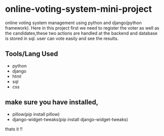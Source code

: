 # online-voting-system-mini-project
online voting system management using python and django(python framework). Here in this project first we need to register the voter as well as the candidates,these two actions are handled at the backend and database is stored in sql. 
user can vote easily and see the results.

## Tools/Lang Used

- python
- django
- html
- sql
- css

## make sure you have installed, 
- pillow(pip install pillow)
- django-widget-tweaks(pip install django-widget-tweaks)



thats it 
!!
